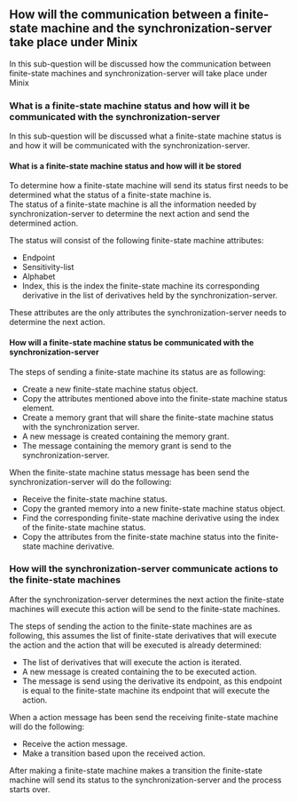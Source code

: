 <!-- # Research -->

## How will the communication between a finite-state machine and the synchronization-server take place under Minix

In this sub-question will be discussed how the communication between finite-state machines and synchronization-server will take place under Minix

### What is a finite-state machine status and how will it be communicated with the synchronization-server

In this sub-question will be discussed what a finite-state machine status is and how it will be communicated with the synchronization-server.

#### What is a finite-state machine status and how will it be stored

To determine how a finite-state machine will send its status first needs to be determined what the status of a finite-state machine is.  
The status of a finite-state machine is all the information needed by synchronization-server to determine the next action and send the determined action.

The status will consist of the following finite-state machine attributes:

- Endpoint
- Sensitivity-list
- Alphabet
- Index, this is the index the finite-state machine its corresponding derivative in the list of derivatives held by the synchronization-server.

These attributes are the only attributes the synchronization-server needs to determine the next action.

#### How will a finite-state machine status be communicated with the synchronization-server

The steps of sending a finite-state machine its status are as following:

- Create a new finite-state machine status object.
- Copy the attributes mentioned above into the finite-state machine status element.
- Create a memory grant that will share the finite-state machine status with the synchronization server.
- A new message is created containing the memory grant.
- The message containing the memory grant is send to the synchronization-server.

When the finite-state machine status message has been send the synchronization-server will do the following:

- Receive the finite-state machine status.
- Copy the granted memory into a new finite-state machine status object.
- Find the corresponding finite-state machine derivative using the index of the finite-state machine status.
- Copy the attributes from the finite-state machine status into the finite-state machine derivative.

### How will the synchronization-server communicate actions to the finite-state machines

After the synchronization-server determines the next action the finite-state machines will execute this action will be send to the finite-state machines.

The steps of sending the action to the finite-state machines are as following, this assumes the list of finite-state derivatives that will execute the action and the action that will be executed is already determined:

- The list of derivatives that will execute the action is iterated.
- A new message is created containing the to be executed action.
- The message is send using the derivative its endpoint, as this endpoint is equal to the finite-state machine its endpoint that will execute the action.

When a action message has been send the receiving finite-state machine will do the following:

- Receive the action message.
- Make a transition based upon the received action.

After making a finite-state machine makes a transition the finite-state machine will send its status to the synchronization-server and the process starts over.